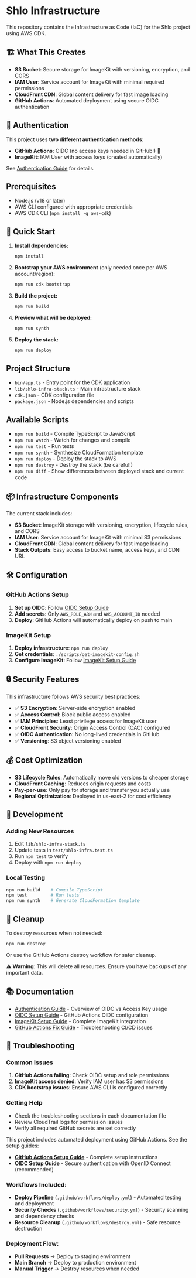 # Shlo Infrastructure

This repository contains the Infrastructure as Code (IaC) for the Shlo project using AWS CDK.

## 🏗️ What This Creates

- **S3 Bucket**: Secure storage for ImageKit with versioning, encryption, and CORS
- **IAM User**: Service account for ImageKit with minimal required permissions
- **CloudFront CDN**: Global content delivery for fast image loading
- **GitHub Actions**: Automated deployment using secure OIDC authentication

## 🔐 Authentication

This project uses **two different authentication methods**:

- **GitHub Actions**: OIDC (no access keys needed in GitHub!) 🎉
- **ImageKit**: IAM User with access keys (created automatically)

See [Authentication Guide](./docs/AUTHENTICATION_GUIDE.md) for details.

## Prerequisites

- Node.js (v18 or later)
- AWS CLI configured with appropriate credentials
- AWS CDK CLI (`npm install -g aws-cdk`)

## 🚀 Quick Start

1. **Install dependencies:**

   ```bash
   npm install
   ```

2. **Bootstrap your AWS environment** (only needed once per AWS account/region):

   ```bash
   npm run cdk bootstrap
   ```

3. **Build the project:**

   ```bash
   npm run build
   ```

4. **Preview what will be deployed:**

   ```bash
   npm run synth
   ```

5. **Deploy the stack:**
   ```bash
   npm run deploy
   ```

## Project Structure

- `bin/app.ts` - Entry point for the CDK application
- `lib/shlo-infra-stack.ts` - Main infrastructure stack
- `cdk.json` - CDK configuration file
- `package.json` - Node.js dependencies and scripts

## Available Scripts

- `npm run build` - Compile TypeScript to JavaScript
- `npm run watch` - Watch for changes and compile
- `npm run test` - Run tests
- `npm run synth` - Synthesize CloudFormation template
- `npm run deploy` - Deploy the stack to AWS
- `npm run destroy` - Destroy the stack (be careful!)
- `npm run diff` - Show differences between deployed stack and current code

## 📦 Infrastructure Components

The current stack includes:

- **S3 Bucket**: ImageKit storage with versioning, encryption, lifecycle rules, and CORS
- **IAM User**: Service account for ImageKit with minimal S3 permissions
- **CloudFront CDN**: Global content delivery for fast image loading
- **Stack Outputs**: Easy access to bucket name, access keys, and CDN URL

## 🛠️ Configuration

### GitHub Actions Setup
1. **Set up OIDC**: Follow [OIDC Setup Guide](./docs/OIDC_SETUP.md)
2. **Add secrets**: Only `AWS_ROLE_ARN` and `AWS_ACCOUNT_ID` needed
3. **Deploy**: GitHub Actions will automatically deploy on push to main

### ImageKit Setup
1. **Deploy infrastructure**: `npm run deploy`
2. **Get credentials**: `./scripts/get-imagekit-config.sh`
3. **Configure ImageKit**: Follow [ImageKit Setup Guide](./docs/IMAGEKIT_SETUP.md)

## 🔒 Security Features

This infrastructure follows AWS security best practices:

- ✅ **S3 Encryption**: Server-side encryption enabled
- ✅ **Access Control**: Block public access enabled
- ✅ **IAM Principles**: Least privilege access for ImageKit user
- ✅ **CloudFront Security**: Origin Access Control (OAC) configured
- ✅ **OIDC Authentication**: No long-lived credentials in GitHub
- ✅ **Versioning**: S3 object versioning enabled

## 💰 Cost Optimization

- **S3 Lifecycle Rules**: Automatically move old versions to cheaper storage
- **CloudFront Caching**: Reduces origin requests and costs
- **Pay-per-use**: Only pay for storage and transfer you actually use
- **Regional Optimization**: Deployed in us-east-2 for cost efficiency

## 🔧 Development

### Adding New Resources
1. Edit `lib/shlo-infra-stack.ts`
2. Update tests in `test/shlo-infra.test.ts`
3. Run `npm test` to verify
4. Deploy with `npm run deploy`

### Local Testing
```bash
npm run build    # Compile TypeScript
npm test         # Run tests
npm run synth    # Generate CloudFormation template
```

## 🧹 Cleanup

To destroy resources when not needed:

```bash
npm run destroy
```

Or use the GitHub Actions destroy workflow for safer cleanup.

**⚠️ Warning**: This will delete all resources. Ensure you have backups of any important data.

## 📚 Documentation

- [Authentication Guide](./docs/AUTHENTICATION_GUIDE.md) - Overview of OIDC vs Access Key usage
- [OIDC Setup Guide](./docs/OIDC_SETUP.md) - GitHub Actions OIDC configuration  
- [ImageKit Setup Guide](./docs/IMAGEKIT_SETUP.md) - Complete ImageKit integration
- [GitHub Actions Fix Guide](./docs/GITHUB_ACTIONS_FIX.md) - Troubleshooting CI/CD issues

## 🚨 Troubleshooting

### Common Issues

1. **GitHub Actions failing**: Check OIDC setup and role permissions
2. **ImageKit access denied**: Verify IAM user has S3 permissions
3. **CDK bootstrap issues**: Ensure AWS CLI is configured correctly

### Getting Help

- Check the troubleshooting sections in each documentation file
- Review CloudTrail logs for permission issues
- Verify all required GitHub secrets are set correctly

This project includes automated deployment using GitHub Actions. See the setup guides:

- **[GitHub Actions Setup Guide](GITHUB_ACTIONS_SETUP.md)** - Complete setup instructions
- **[OIDC Setup Guide](docs/OIDC_SETUP.md)** - Secure authentication with OpenID Connect (recommended)

### Workflows Included:
- **Deploy Pipeline** (`.github/workflows/deploy.yml`) - Automated testing and deployment
- **Security Checks** (`.github/workflows/security.yml`) - Security scanning and dependency checks  
- **Resource Cleanup** (`.github/workflows/destroy.yml`) - Safe resource destruction

### Deployment Flow:
- **Pull Requests** → Deploy to staging environment
- **Main Branch** → Deploy to production environment
- **Manual Trigger** → Destroy resources when needed
